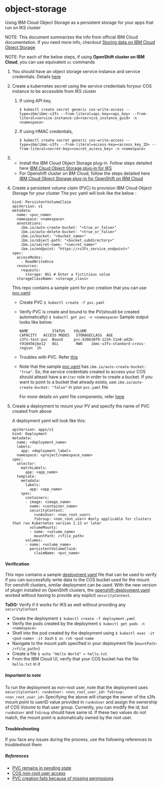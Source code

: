 # object-storage
Using IBM Cloud Object Storage as a persistent storage for your apps that run on IKS cluster

NOTE: This document summarizes the info from official IBM Cloud documentation. If you need more info, checkout [Storing data on IBM Cloud Object Storage](https://cloud.ibm.com/docs/containers?topic=containers-object_storage#add_cos)

NOTE: For each of the below steps, if using **OpenShift cluster on IBM Cloud**, you can use equivalent `oc` commands

1. You should have an object storage service instance and service credentials. Details [here](https://cloud.ibm.com/docs/containers?topic=containers-object_storage#create_cos_service)

2. Create a kubernetes secret using the service credentials foryour COS instance to be accessible from IKS cluster
    1. If using API key,
        ```
        $ kubectl create secret generic cos-write-access --type=ibm/ibmc-s3fs --from-literal=api-key=<api_key> --from-literal=service-instance-id=<service_instance_guid> -n <namespace>
        ```
    2. If using HMAC credentials,
        ```
        $ kubectl create secret generic cos-write-access --type=ibm/ibmc-s3fs --from-literal=access-key=<access_key_ID> --from-literal=secret-key=<secret_access_key> -n <namespace>
        ```
3.  - Install the IBM Cloud Object Storage plug-in. Follow steps detailed here [IBM Cloud Object Storage plug-in for IKS](https://cloud.ibm.com/docs/containers?topic=containers-object_storage#install_cos)
    - For Openshift cluster on BM Cloud, follow the steps detailed here [IBM Cloud Object Storage plug-in for OpenShift on IBM Cloud](https://cloud.ibm.com/docs/openshift?topic=openshift-object_storage&locale=en#install_cos)

4.  Create a persistent volume claim (PVC) to provision IBM Cloud Object Storage for your cluster
    The pvc yaml will look like the below :
      ```
      kind: PersistentVolumeClaim
      apiVersion: v1
      metadata:
        name: <pvc_name>
        namespace: <namespace>
        annotations:
          ibm.io/auto-create-bucket: "<true_or_false>"
          ibm.io/auto-delete-bucket: "<true_or_false>"
          ibm.io/bucket: "<bucket_name>"
          ibm.io/object-path: "<bucket_subdirectory>"
          ibm.io/secret-name: "<secret_name>"
          ibm.io/endpoint: "https://<s3fs_service_endpoint>"
      spec:
        accessModes:
          - ReadWriteOnce
        resources:
          requests:
            storage: 8Gi # Enter a fictitious value
        storageClassName: <storage_class>
      ```
      This repo contains a sample yaml for pvc creation that you can use [pvc.yaml](pvc.yaml)

    - Create PVC
      ```$ kubectl create -f pvc.yaml```
    - Verify PVC is create and bound to the PV(should be created automatically)
      ```$ kubectl get pvc -n <namespace>```
      Sample output looks like below:
      ```
      NAME           STATUS    VOLUME                                     CAPACITY   ACCESS MODES   STORAGECLASS  AGE
      s3fs-test-pvc  Bound     pvc-b38b30f9-1234-11e8-ad2b-t910456jbe12   8Gi        RWO    ibmc-s3fs-standard-cross-region  1h
      ```

    - Troubles with PVC. Refer [this](https://cloud.ibm.com/docs/containers?topic=containers-cs_troubleshoot_storage#cos_pvc_pending)

    - Note that the sample [pvc.yaml](pvc.yaml) has `ibm.io/auto-create-bucket: "true"`. So, the service credentials created to access your COS should atleast have a `Writer` role in order to create a bucket. If you want to point to a bucket that already exists, use  `ibm.io/auto-create-bucket: "false"` in your `pvc.yaml` file
      
      For more details on yaml file components, refer [here](https://cloud.ibm.com/docs/containers?topic=containers-object_storage#add_cos)
    
5.  Create a deployment to mount your PV and specify the name of PVC created from above
    
    A deployment yaml will look like this:
      ```
      apiVersion: apps/v1
      kind: Deployment
      metadata:
        name: <deployment_name>
        labels:
          app: <deployment_label>
        namespace: <project/namespace_name>
      spec:
        selector:
          matchLabels:
            app: <app_name>
        template:
          metadata:
            labels:
              app: <app_name>
          spec:
            containers:
            - image: <image_name>
              name: <container_name>
              securityContext:
                runAsUser: <non_root_user>
                fsGroup: <non_root_user> #only applicable for clusters that run Kubernetes version 1.13 or later
              volumeMounts:
              - name: <volume_name>
                mountPath: /<file_path>
            volumes:
            - name: <volume_name>
              persistentVolumeClaim:
                claimName: <pvc_name>
      ```

#### Verification ####
    
  This repo contains a sample [deployment.yaml](deployment.yaml) file that can be used to verify if you can successfully write data to the COS bucket used for the mount. For oenshift clusters, similar deployment can be used. With the new version of plugin installed on OpenShift clusters, the [openshift-deployment.yaml](openshift-deployment.yaml) worked without having to provide any explicit `securityContext`. 

  **ToDO:** Verify if it works for IKS as well without providing any `securityContext`
  - Create the deployment
    ```$ kubectl create -f deployment.yaml```
  - Verify the pods created by the deployment
    ```$ kubectl get pods -n <namespace>```
  - Shell into the pod created by the deployment using
    ```$ kubectl exec -it <pod-name> -it bash```
    ```$ oc rsh <pod-name```
  - Navigate to the mount path specified in your deployment file (`mountPath: /<file_path>`)
  - Create a file
    ```$ echo "Hello World" > hello.txt```
  - From the IBM Cloud UI, verify that your COS bucket has the file `hello.txt` in it
    
  ##### Important to note #####
  To run the deployment as non-root user, note that the deployment uses 
    ```
    securityContext:
      runAsUser: <non_root_user_id>
      fsGroup: <non_root_user_id>
    ```
    Specifying the above will change the owner of the s3fs mount point to userID value provided in `runAsUser` and assign the ownership of COS Volume to that user group. Currently, you can modify the id, but `runAsUser` and `fsGroup` should have same id. If these two values do not match, the mount point is automatically owned by the root user.

#### Troubleshooting ####
  If you face any issues during the process, use the following references to troubleshoot them
  ##### References #####
  - [PVC remains in pending state](https://cloud.ibm.com/docs/containers?topic=containers-cs_troubleshoot_storage#cos_pvc_pending)
  - [COS non-root user access](https://cloud.ibm.com/docs/containers?topic=containers-cs_troubleshoot_storage#cos_nonroot_access)
  - [PVC creation fails because of missing permissions](https://cloud.ibm.com/docs/containers?topic=containers-cs_troubleshoot_storage#missing_permissions)
  
